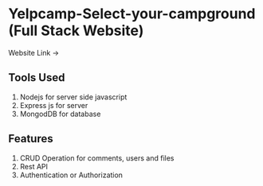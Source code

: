 # Yelpcamp-Select-your-campground (Full Stack Website)

Website Link -> 

## Tools Used

1. Nodejs for server side javascript
2. Express js for server
3. MongodDB for database

## Features

1. CRUD Operation for comments, users and files
2. Rest API
3. Authentication or Authorization 
